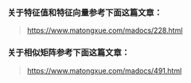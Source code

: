 ### 关于特征值和特征向量参考下面这篇文章： ###
> https://www.matongxue.com/madocs/228.html

### 关于相似矩阵参考下面这篇文章： ###
> https://www.matongxue.com/madocs/491.html